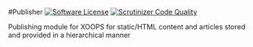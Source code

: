 #Publisher
[![Software License](https://img.shields.io/badge/license-GPL-brightgreen.svg?style=flat)](LICENSE) [![Scrutinizer Code Quality](https://scrutinizer-ci.com/g/mambax7/publisher/badges/quality-score.png?b=master)](https://scrutinizer-ci.com/g/mambax7/publisher/?branch=master)

Publishing module for XOOPS for static/HTML content and articles stored and provided in a hierarchical manner
